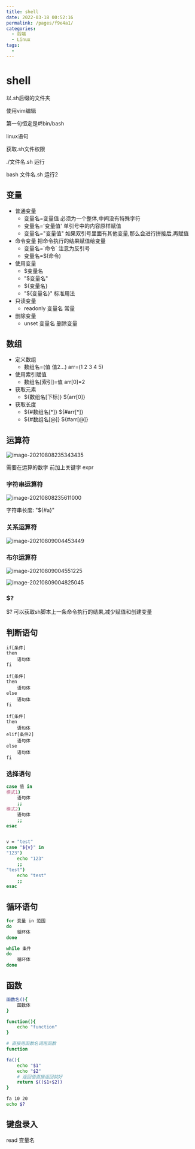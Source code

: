 ```yaml
---
title: shell
date: 2022-03-18 00:52:16
permalink: /pages/f9e4a1/
categories:
  - 后端
  - Linux
tags:
  - 
---
```

# shell

以.sh后缀的文件夹

使用vim编辑



第一句恒定是#!bin/bash



linux语句



获取.sh文件权限



./文件名.sh   运行

bash 文件名.sh   运行2



## 变量

- 普通变量
  - 变量名=变量值      必须为一个整体,中间没有特殊字符
  - 变量名='变量值'    单引号中的内容原样赋值
  - 变量名="变量值"   如果双引号里面有其他变量,那么会进行拼接后,再赋值
- 命令变量   把命令执行的结果赋值给变量
  - 变量名=\`命令\`     注意为反引号
  - 变量名=$(命令)    
- 使用变量
  - $变量名
  - "$变量名"
  - ${变量名}
  - "${变量名}"   标准用法
- 只读变量
  - readonly 变量名    常量
- 删除变量
  - unset 变量名   删除变量



## 数组

- 定义数组
  - 数组名=(值 值2...)       arr=(1 2 3 4 5)
- 使用索引赋值
  - 数组名[索引]=值  arr[0]=2
- 获取元素
  - ${数组名[下标]}     ${arr[0]}
- 获取长度
  - ${#数组名[*]}      ${#arr[\*]}
  - ${#数组名[@]}    ${#arr[@]}

## 运算符

![image-20210808235343435](https://gitee.com/Iekrwh/md-images/raw/master/images/image-20210808235343435.png)

需要在运算的数字 前加上关键字 expr



### 字符串运算符

![image-20210808235611000](https://gitee.com/Iekrwh/md-images/raw/master/images/image-20210808235611000.png)

字符串长度:  "${#a}"



### 关系运算符

![image-20210809004453449](https://gitee.com/Iekrwh/md-images/raw/master/images/image-20210809004453449.png)



### 布尔运算符

![image-20210809004551225](https://gitee.com/Iekrwh/md-images/raw/master/images/image-20210809004551225.png)

![image-20210809004825045](https://gitee.com/Iekrwh/md-images/raw/master/images/image-20210809004825045.png)







### $?

$? 可以获取sh脚本上一条命令执行的结果,减少赋值和创建变量



## 判断语句

```shell
if[条件]
then
	语句体
fi

if[条件]
then
	语句体
else
	语句体
fi

if[条件]
then
	语句体
elif[条件2]
	语句体
else
	语句体
fi
```



### 选择语句

```sh
case 值 in
模式1)
	语句体
	;;
模式2)
	语句体
	;;
esac


v = "test"
case "${v}" in
"123")
	echo "123"
	;;
"test")
	echo "test"
	;;
esac
```



## 循环语句

```sh
for 变量 in 范围
do
	循环体
done
```

```sh
while 条件
do
	循环体
done
```



## 函数

```sh
函数名(){
	函数体
}

function(){
	echo "function"
}

# 直接用函数名调用函数
function
```

```sh
fa(){
	echo "$1"
	echo "$2"
	# 返回值直接返回就好
	return $(($1+$2))
}

fa 10 20
echo $?
```



## 键盘录入

read 变量名



